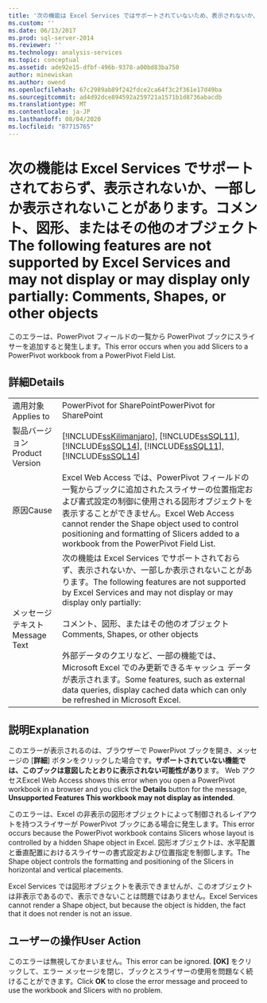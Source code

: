 ```yaml
---
title: '次の機能は Excel Services ではサポートされていないため、表示されないか、一部しか表示されない可能性があります: コメント、図形、またはその他のオブジェクト |Microsoft Docs'
ms.custom: ''
ms.date: 06/13/2017
ms.prod: sql-server-2014
ms.reviewer: ''
ms.technology: analysis-services
ms.topic: conceptual
ms.assetid: ade92e15-dfbf-496b-9378-a00bd83ba750
author: minewiskan
ms.author: owend
ms.openlocfilehash: 67c2989ab89f242fdce2ca64f3c2f361e17d49ba
ms.sourcegitcommit: ad4d92dce894592a259721a1571b1d8736abacdb
ms.translationtype: MT
ms.contentlocale: ja-JP
ms.lasthandoff: 08/04/2020
ms.locfileid: "87715765"
---
```

# <a name="the-following-features-are-not-supported-by-excel-services-and-may-not-display-or-may-display-only-partially-comments-shapes-or-other-objects"></a><span data-ttu-id="f29d9-102">次の機能は Excel Services でサポートされておらず、表示されないか、一部しか表示されないことがあります。コメント、図形、またはその他のオブジェクト</span><span class="sxs-lookup"><span data-stu-id="f29d9-102">The following features are not supported by Excel Services and may not display or may display only partially: Comments, Shapes, or other objects</span></span>
  <span data-ttu-id="f29d9-103">このエラーは、PowerPivot フィールドの一覧から PowerPivot ブックにスライサーを追加すると発生します。</span><span class="sxs-lookup"><span data-stu-id="f29d9-103">This error occurs when you add Slicers to a PowerPivot workbook from a PowerPivot Field List.</span></span>  
  
## <a name="details"></a><span data-ttu-id="f29d9-104">詳細</span><span class="sxs-lookup"><span data-stu-id="f29d9-104">Details</span></span>  
  
|||  
|-|-|  
|<span data-ttu-id="f29d9-105">適用対象</span><span class="sxs-lookup"><span data-stu-id="f29d9-105">Applies to</span></span>|<span data-ttu-id="f29d9-106">PowerPivot for SharePoint</span><span class="sxs-lookup"><span data-stu-id="f29d9-106">PowerPivot for SharePoint</span></span>|  
|<span data-ttu-id="f29d9-107">製品バージョン</span><span class="sxs-lookup"><span data-stu-id="f29d9-107">Product Version</span></span>|[!INCLUDE[ssKilimanjaro](../../includes/sskilimanjaro-md.md)]<span data-ttu-id="f29d9-108">, [!INCLUDE[ssSQL11](../../includes/sssql11-md.md)], [!INCLUDE[ssSQL14](../../includes/sssql14-md.md)]</span><span class="sxs-lookup"><span data-stu-id="f29d9-108">, [!INCLUDE[ssSQL11](../../includes/sssql11-md.md)], [!INCLUDE[ssSQL14](../../includes/sssql14-md.md)]</span></span>|  
|<span data-ttu-id="f29d9-109">原因</span><span class="sxs-lookup"><span data-stu-id="f29d9-109">Cause</span></span>|<span data-ttu-id="f29d9-110">Excel Web Access では、PowerPivot フィールドの一覧からブックに追加されたスライサーの位置指定および書式設定の制御に使用される図形オブジェクトを表示することができません。</span><span class="sxs-lookup"><span data-stu-id="f29d9-110">Excel Web Access cannot render the Shape object used to control positioning and formatting of Slicers added to a workbook from the PowerPivot Field List.</span></span>|  
|<span data-ttu-id="f29d9-111">メッセージ テキスト</span><span class="sxs-lookup"><span data-stu-id="f29d9-111">Message Text</span></span>|<span data-ttu-id="f29d9-112">次の機能は Excel Services でサポートされておらず、表示されないか、一部しか表示されないことがあります。</span><span class="sxs-lookup"><span data-stu-id="f29d9-112">The following features are not supported by Excel Services and may not display or may display only partially:</span></span><br /><br /> <span data-ttu-id="f29d9-113">コメント、図形、またはその他のオブジェクト</span><span class="sxs-lookup"><span data-stu-id="f29d9-113">Comments, Shapes, or other objects</span></span><br /><br /> <span data-ttu-id="f29d9-114">外部データのクエリなど、一部の機能では、Microsoft Excel でのみ更新できるキャッシュ データが表示されます。</span><span class="sxs-lookup"><span data-stu-id="f29d9-114">Some features, such as external data queries, display cached data which can only be refreshed in Microsoft Excel.</span></span>|  
  
## <a name="explanation"></a><span data-ttu-id="f29d9-115">説明</span><span class="sxs-lookup"><span data-stu-id="f29d9-115">Explanation</span></span>  
 <span data-ttu-id="f29d9-116">このエラーが表示されるのは、ブラウザーで PowerPivot ブックを開き、メッセージの [**詳細**] ボタンをクリックした場合です。**サポートされていない機能では、このブックは意図したとおりに表示されない可能性があり**ます。 Web アクセス</span><span class="sxs-lookup"><span data-stu-id="f29d9-116">Excel Web Access shows this error when you open a PowerPivot workbook in a browser and you click the **Details** button for the message, **Unsupported Features This workbook may not display as intended**.</span></span>  
  
 <span data-ttu-id="f29d9-117">このエラーは、Excel の非表示の図形オブジェクトによって制御されるレイアウトを持つスライサーが PowerPivot ブックにある場合に発生します。</span><span class="sxs-lookup"><span data-stu-id="f29d9-117">This error occurs because the PowerPivot workbook contains Slicers whose layout is controlled by a hidden Shape object in Excel.</span></span> <span data-ttu-id="f29d9-118">図形オブジェクトは、水平配置と垂直配置におけるスライサーの書式設定および位置指定を制御します。</span><span class="sxs-lookup"><span data-stu-id="f29d9-118">The Shape object controls the formatting and positioning of the Slicers in horizontal and vertical placements.</span></span>  
  
 <span data-ttu-id="f29d9-119">Excel Services では図形オブジェクトを表示できませんが、このオブジェクトは非表示であるので、表示できないことは問題ではありません。</span><span class="sxs-lookup"><span data-stu-id="f29d9-119">Excel Services cannot render a Shape object, but because the object is hidden, the fact that it does not render is not an issue.</span></span>  
  
## <a name="user-action"></a><span data-ttu-id="f29d9-120">ユーザーの操作</span><span class="sxs-lookup"><span data-stu-id="f29d9-120">User Action</span></span>  
 <span data-ttu-id="f29d9-121">このエラーは無視してかまいません。</span><span class="sxs-lookup"><span data-stu-id="f29d9-121">This error can be ignored.</span></span> <span data-ttu-id="f29d9-122">**[OK]** をクリックして、エラー メッセージを閉じ、ブックとスライサーの使用を問題なく続けることができます。</span><span class="sxs-lookup"><span data-stu-id="f29d9-122">Click **OK** to close the error message and proceed to use the workbook and Slicers with no problem.</span></span>  
  
  
